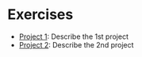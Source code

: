 # Exercises

 - [Project 1](project1/README.md): Describe the 1st project
 - [Project 2](project2/README.md): Describe the 2nd project
